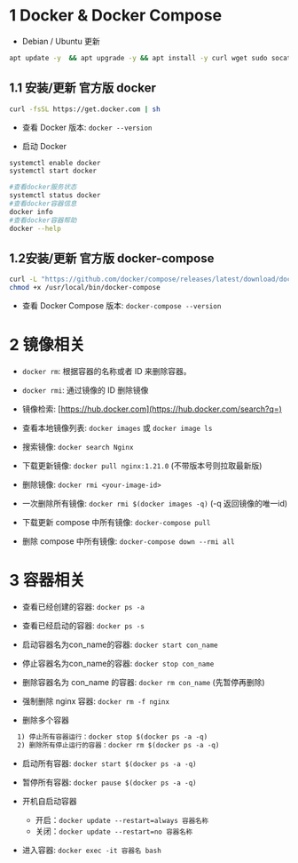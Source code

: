 # 1 Docker & Docker Compose

- Debian / Ubuntu 更新

```sh
apt update -y  && apt upgrade -y && apt install -y curl wget sudo socat
```


## 1.1 安装/更新 官方版 docker

```sh
curl -fsSL https://get.docker.com | sh
```

- 查看 Docker 版本: `docker --version`

- 启动 Docker

```sh
systemctl enable docker
systemctl start docker

#查看docker服务状态
systemctl status docker
#查看docker容器信息
docker info
#查看docker容器帮助
docker --help
```


## 1.2安装/更新 官方版 docker-compose

```sh
curl -L "https://github.com/docker/compose/releases/latest/download/docker-compose-$(uname -s)-$(uname -m)" -o /usr/local/bin/docker-compose
chmod +x /usr/local/bin/docker-compose
```

- 查看 Docker Compose 版本: `docker-compose --version`


# 2 镜像相关
- `docker rm`: 根据容器的名称或者 ID 来删除容器。
- `docker rmi`: 通过镜像的 ID 删除镜像

-  镜像检索: [https://hub.docker.com](https://hub.docker.com/search?q=)

- 查看本地镜像列表: `docker images` 或  `docker image ls`

- 搜索镜像: `docker search Nginx`

- 下载更新镜像: `docker pull nginx:1.21.0` (不带版本号则拉取最新版)

- 删除镜像: `docker rmi <your-image-id>`

- 一次删除所有镜像: `docker rmi $(docker images -q)` (-q 返回镜像的唯一id)

- 下载更新 compose 中所有镜像: `docker-compose pull`

- 删除 compose 中所有镜像: `docker-compose down --rmi all`


# 3 容器相关

- 查看已经创建的容器: `docker ps -a`

- 查看已经启动的容器: `docker ps -s`

- 启动容器名为con_name的容器: `docker start con_name`

- 停止容器名为con_name的容器: `docker stop con_name`

- 删除容器名为 con_name 的容器: `docker rm con_name` (先暂停再删除)

- 强制删除 nginx 容器: `docker rm -f nginx`

- 删除多个容器
```markdown
  1) 停止所有容器运行：docker stop $(docker ps -a -q)
  2) 删除所有停止运行的容器：docker rm $(docker ps -a -q)
```
     
- 启动所有容器: `docker start $(docker ps -a -q)`

- 暂停所有容器: `docker pause $(docker ps -a -q)`

- 开机自启动容器
  - 开启：`docker update --restart=always 容器名称`
  - 关闭：`docker update --restart=no 容器名称`

- 进入容器: `docker exec -it 容器名 bash`
